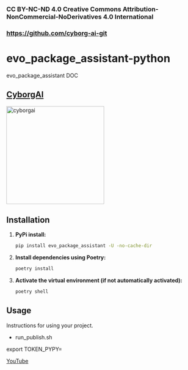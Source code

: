 ### CC BY-NC-ND 4.0 Creative Commons Attribution-NonCommercial-NoDerivatives 4.0 International          

### https://github.com/cyborg-ai-git                                                      

# evo_package_assistant-python

evo_package_assistant DOC

## [CyborgAI](https://cyborgai.fly.dev) 

<img src="https://avatars.githubusercontent.com/u/129898917?v=4" alt="cyborgai" width="256" height="256">

## Installation

1. **PyPi install:**

    ```bash
    pip install evo_package_assistant -U -no-cache-dir
    ```

2. **Install dependencies using Poetry:**

    ```bash
    poetry install
    ```

3. **Activate the virtual environment (if not automatically activated):**

    ```bash
    poetry shell
    ```

## Usage

Instructions for using your project.

- run_publish.sh 

 export TOKEN_PYPY=


 [YouTube](https://www.youtube.com/watch?v=OnZAlOs09p4)